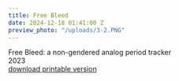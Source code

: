```yaml
---
title: Free Bleed
date: 2024-12-18 01:41:00 Z
preview_photo: "/uploads/3-2.PNG"
---
```


Free Bleed: a non-gendered analog period tracker <br>
2023 <br>
[download printable version](https://drive.google.com/file/d/1DTSyjX88XzBn3LRcqq32txvfcivTuD_P/view?usp=sharing)